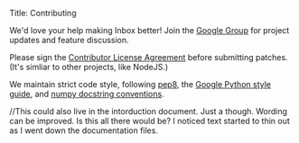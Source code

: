 Title:   Contributing

We'd love your help making Inbox better! Join the [Google
Group](http://groups.google.com/group/inbox-dev) for project updates and feature
discussion.

Please sign the [Contributor License Agreement](https://www.inboxapp.com/cla.html)
before submitting patches. (It's simliar to other projects, like NodeJS.)

We maintain strict code style, following [pep8](http://legacy.python.org/dev/peps/pep-0008/), the [Google Python style
guide](http://google-styleguide.googlecode.com/svn/trunk/pyguide.html), and [numpy docstring
conventions](https://github.com/numpy/numpy/blob/master/doc/HOWTO_DOCUMENT.rst.txt).

  //This could also live in the intorduction document. Just a though. Wording can be improved. Is this all there would be? I noticed text started to thin out as I went down the documentation files. 

